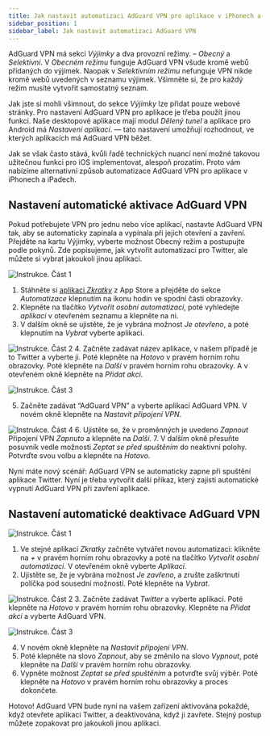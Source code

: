 ```yaml
---
title: Jak nastavit automatizaci AdGuard VPN pro aplikace v iPhonech a iPadech
sidebar_position: 1
sidebar_label: Jak nastavit automatizaci AdGuard VPN
---
```


AdGuard VPN má sekci *Výjimky* a dva provozní režimy. – *Obecný* a *Selektivní*. V *Obecném režimu* funguje AdGuard VPN všude kromě webů přidaných do výjimek. Naopak v *Selektivním režimu* nefunguje VPN nikde kromě webů uvedených v seznamu výjimek. Všimněte si, že pro každý režim musíte vytvořit samostatný seznam.

Jak jste si mohli všimnout, do sekce *Výjimky* lze přidat pouze webové stránky. Pro nastavení AdGuard VPN pro aplikace je třeba použít jinou funkci. Naše desktopové aplikace mají modul *Dělený tunel* a aplikace pro Android má *Nastavení aplikací*. — tato nastavení umožňují rozhodnout, ve kterých aplikacích má AdGuard VPN běžet.

Jak se však často stává, kvůli řadě technických nuancí není možné takovou užitečnou funkci pro iOS implementovat, alespoň prozatím. Proto vám nabízíme alternativní způsob automatizace AdGuard VPN pro aplikace v iPhonech a iPadech.

## Nastavení automatické aktivace AdGuard VPN

Pokud potřebujete VPN pro jednu nebo více aplikací, nastavte AdGuard VPN tak, aby se automaticky zapínala a vypínala při jejich otevření a zavření. Přejděte na kartu Výjimky, vyberte možnost Obecný režim a postupujte podle pokynů. Zde popisujeme, jak vytvořit automatizaci pro Twitter, ale můžete si vybrat jakoukoli jinou aplikaci.

![Instrukce. Část 1](https://cdn.adguard.com/public/Adguard/Blog/VPNauto/vpn_on1_en.jpg)
1. Stáhněte si [aplikaci *Zkratky*](https://apps.apple.com/us/app/shortcuts/id915249334) z App Store a přejděte do sekce *Automatizace* klepnutím na ikonu hodin ve spodní části obrazovky.
2. Klepněte na tlačítko *Vytvořit osobní automatizaci*, poté vyhledejte *aplikaci* v otevřeném seznamu a klepněte na ni.
3. V dalším okně se ujistěte, že je vybrána možnost *Je otevřeno*, a poté klepnutím na *Vybrat* vyberte aplikaci.

![Instrukce. Část 2](https://cdn.adguard.com/public/Adguard/Blog/VPNauto/vpn_on2_en.jpg)
4. Začněte zadávat název aplikace, v našem případě je to Twitter a vyberte ji. Poté klepněte na *Hotovo* v pravém horním rohu obrazovky. Poté klepněte na *Další* v pravém horním rohu obrazovky. A v otevřeném okně klepněte na *Přidat akci*.

![Instrukce. Část 3](https://cdn.adguard.com/public/Adguard/Blog/VPNauto/vpn_on3_en.jpg)

5. Začněte zadávat “AdGuard VPN” a vyberte aplikaci AdGuard VPN. V novém okně klepněte na *Nastavit připojení VPN*.

![Instrukce. Část 4](https://cdn.adguard.com/public/Adguard/Blog/VPNauto/vpn_on4_en.jpg)
6. Ujistěte se, že v proměnných je uvedeno *Zapnout* Připojení VPN *Zapnuto* a klepněte na *Další*.
7. V dalším okně přesuňte posuvník vedle možnosti *Zeptat se před spuštěním* do neaktivní polohy. Potvrďte svou volbu a klepněte na *Hotovo*.

Nyní máte nový scénář: AdGuard VPN se automaticky zapne při spuštění aplikace Twitter. Nyní je třeba vytvořit další příkaz, který zajistí automatické vypnutí AdGuard VPN při zavření aplikace.

## Nastavení automatické deaktivace AdGuard VPN

![Instrukce. Část 1](https://cdn.adguard.com/public/Adguard/Blog/VPNauto/vpn_off1_en.jpg)
1. Ve stejné aplikaci *Zkratky* začněte vytvářet novou automatizaci: klikněte na *+* v pravém horním rohu obrazovky a poté na tlačítko *Vytvořit osobní automatizaci*. V otevřeném okně vyberte *Aplikaci*.
2. Ujistěte se, že je vybrána možnost *Je zavřeno*, a zrušte zaškrtnutí políčka pod sousední možností. Poté klepněte na *Vybrat*.

![Instrukce. Část 2](https://cdn.adguard.com/public/Adguard/Blog/VPNauto/vpn_off2_en.jpg)
3. Začněte zadávat *Twitter* a vyberte aplikaci. Poté klepněte na *Hotovo* v pravém horním rohu obrazovky. Klepněte na *Přidat akci* a vyberte AdGuard VPN.

![Instrukce. Část 3](https://cdn.adguard.com/public/Adguard/Blog/VPNauto/vpn_off3_en.jpg)

4. V novém okně klepněte na *Nastavit připojení VPN*.
5. Poté klepněte na slovo *Zapnout*, aby se změnilo na slovo *Vypnout*, poté klepněte na *Další* v pravém horním rohu obrazovky.
6. Vypněte možnost *Zeptat se před spuštěním* a potvrďte svůj výběr. Poté klepněte na *Hotovo* v pravém horním rohu obrazovky a proces dokončete.

Hotovo! AdGuard VPN bude nyní na vašem zařízení aktivována pokaždé, když otevřete aplikaci Twitter, a deaktivována, když ji zavřete. Stejný postup můžete zopakovat pro jakoukoli jinou aplikaci. 